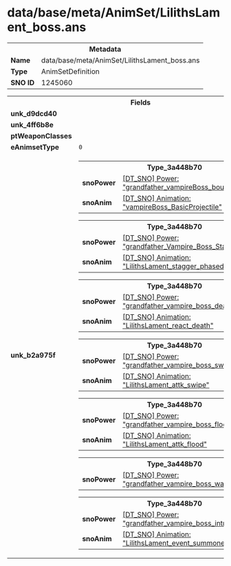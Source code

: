 <h1>data/base/meta/AnimSet/LilithsLament_boss.ans</h1><table><tr><th colspan="100%">Metadata</th></tr><tr><td><b>Name</b></td><td>data/base/meta/AnimSet/LilithsLament_boss.ans</td></tr><tr><td><b>Type</b></td><td>AnimSetDefinition</td></tr><tr><td><b>SNO ID</b></td><td>1245060</td></tr></table>

<table><tr><th colspan="100%">Fields</th></tr><tr><td><b>unk_d9dcd40</b></td><td></td></tr><tr><td><b>unk_4ff6b8e</b></td><td></td></tr><tr><td><b>ptWeaponClasses</b></td><td></td></tr><tr><td><b>eAnimsetType</b></td><td><code>0</code></td></tr><tr><td><b>unk_b2a975f</b></td><td><table><tr><th colspan="100%">Type_3a448b70</th></tr><tr><td><b>snoPower</b></td><td><a href="..\Power\grandfather_vampireBoss_bouncing_blood.pow">[DT_SNO] Power: "grandfather_vampireBoss_bouncing_blood"</a></td></tr><tr><td><b>snoAnim</b></td><td><a href="..\Anim\vampireBoss_BasicProjectile.ani">[DT_SNO] Animation: "vampireBoss_BasicProjectile"</a></td></tr></table>


<table><tr><th colspan="100%">Type_3a448b70</th></tr><tr><td><b>snoPower</b></td><td><a href="..\Power\grandfather_Vampire_Boss_Stagger.pow">[DT_SNO] Power: "grandfather_Vampire_Boss_Stagger"</a></td></tr><tr><td><b>snoAnim</b></td><td><a href="..\Anim\LilithsLament_stagger_phased.ani">[DT_SNO] Animation: "LilithsLament_stagger_phased"</a></td></tr></table>


<table><tr><th colspan="100%">Type_3a448b70</th></tr><tr><td><b>snoPower</b></td><td><a href="..\Power\grandfather_vampire_boss_death.pow">[DT_SNO] Power: "grandfather_vampire_boss_death"</a></td></tr><tr><td><b>snoAnim</b></td><td><a href="..\Anim\LilithsLament_react_death.ani">[DT_SNO] Animation: "LilithsLament_react_death"</a></td></tr></table>


<table><tr><th colspan="100%">Type_3a448b70</th></tr><tr><td><b>snoPower</b></td><td><a href="..\Power\grandfather_vampire_boss_swipe.pow">[DT_SNO] Power: "grandfather_vampire_boss_swipe"</a></td></tr><tr><td><b>snoAnim</b></td><td><a href="..\Anim\LilithsLament_attk_swipe.ani">[DT_SNO] Animation: "LilithsLament_attk_swipe"</a></td></tr></table>


<table><tr><th colspan="100%">Type_3a448b70</th></tr><tr><td><b>snoPower</b></td><td><a href="..\Power\grandfather_vampire_boss_flood.pow">[DT_SNO] Power: "grandfather_vampire_boss_flood"</a></td></tr><tr><td><b>snoAnim</b></td><td><a href="..\Anim\LilithsLament_attk_flood.ani">[DT_SNO] Animation: "LilithsLament_attk_flood"</a></td></tr></table>


<table><tr><th colspan="100%">Type_3a448b70</th></tr><tr><td><b>snoPower</b></td><td><a href="..\Power\grandfather_vampire_boss_waves.pow">[DT_SNO] Power: "grandfather_vampire_boss_waves"</a></td></tr></table>


<table><tr><th colspan="100%">Type_3a448b70</th></tr><tr><td><b>snoPower</b></td><td><a href="..\Power\grandfather_vampire_boss_intro.pow">[DT_SNO] Power: "grandfather_vampire_boss_intro"</a></td></tr><tr><td><b>snoAnim</b></td><td><a href="..\Anim\LilithsLament_event_summoned_shout.ani">[DT_SNO] Animation: "LilithsLament_event_summoned_shout"</a></td></tr></table>


</td></tr></table>

